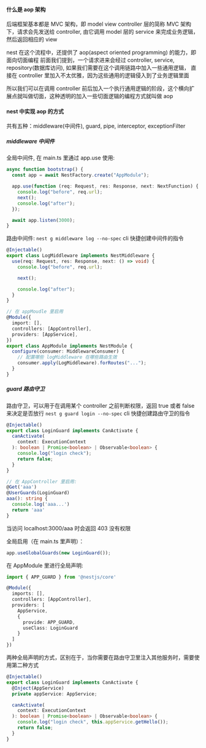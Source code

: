 #### 什么是 aop 架构

后端框架基本都是 MVC 架构，即 model view controller 层的简称
MVC 架构下，请求会先发送给 controller, 由它调用 model 层的 service 来完成业务逻辑，然后返回相应的 view

nest 在这个流程中，还提供了 aop(aspect oriented programming) 的能力，即面向切面编程
前面我们提到，一个请求进来会经过 controller, service, repository(数据库访问), 如果我们需要在这个调用链路中加入一些通用逻辑，
直接在 controller 里加入不太优雅，因为这些通用的逻辑侵入到了业务逻辑里面

所以我们可以在调用 controller 前后加入一个执行通用逻辑的阶段，这个横向扩展点就叫做切面，这种透明的加入一些切面逻辑的编程方式就叫做 aop

#### nest 中实现 aop 的方式

共有五种：middleware(中间件), guard, pipe, interceptor, exceptionFilter

##### middleware 中间件

全局中间件, 在 main.ts 里通过 app.use 使用:

```ts
async function bootstrap() {
  const app = await NestFactory.create("AppModule");

  app.use(function (req: Request, res: Response, next: NextFunction) {
    console.log("before", req.url);
    next();
    console.log("after");
  });

  await app.listen(3000);
}
```

路由中间件:
`nest g middleware log --no-spec` cli 快捷创建中间件的指令

```ts
@Injectable()
export class LogMiddleware implements NestMiddleware {
  use(req: Request, res: Response, next: () => void) {
    console.log("before", req.url);

    next();

    console.log("after");
  }
}

// 在 appMoudle 里启用
@Module({
  import: [],
  controllers: [AppController],
  providers: [AppService],
})
export class AppModule implements NestModule {
  configure(consumer: MiddlewareConsumer) {
    // 配置哪些 logMiddleware 在哪些路由生效
    consumer.apply(LogMiddleware).forRoutes("...");
  }
}
```

##### guard 路由守卫

路由守卫，可以用于在调用某个 controller 之前判断权限，返回 true 或者 false 来决定是否放行
`nest g guard login --no-spec` cli 快捷创建路由守卫的指令

```ts
@Injectable()
export class LoginGuard implements CanActivate {
  canActivate(
    context: ExecutionContext
  ): boolean | Promise<boolean> | Observable<boolean> {
    console.log("login check");
    return false;
  }
}

// 在 AppController 里启用:
@Get('aaa')
@UserGuards(LoginGuard)
aaa(): string {
  console.log('aaa...')
  return 'aaa'
}
```

当访问 localhost:3000/aaa 时会返回 403 没有权限

全局启用（在 main.ts 里声明）：

```ts
app.useGlobalGuards(new LoginGuard());
```

在 AppModule 里进行全局声明:

```ts
import { APP_GUARD } from '@nestjs/core'

@Module({
  imports: [],
  controllers: [AppController],
  providers: [
    AppService,
    {
      provide: APP_GUARD,
      useClass: LoginGuard
    }
  ]
})
```

两种全局声明的方式，区别在于，当你需要在路由守卫里注入其他服务时，需要使用第二种方式

```ts
@Injectable()
export class LoginGuard implements CanActivate {
  @Inject(AppService)
  private appService: AppService;

  canActivate(
    context: ExecutionContext
  ): boolean | Promise<boolean> | Observable<boolean> {
    console.log("login check", this.appService.getHello());
    return false;
  }
}
```
